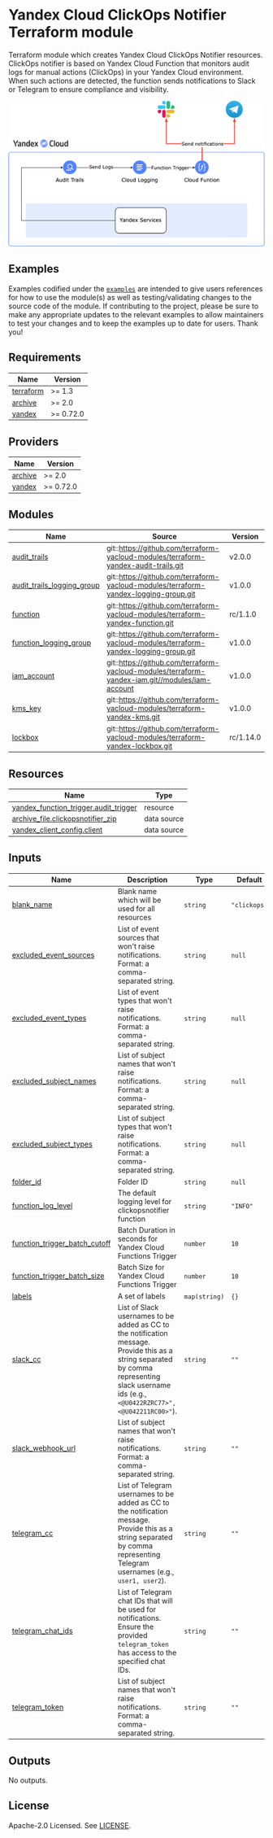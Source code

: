 # Yandex Cloud ClickOps Notifier Terraform module

Terraform module which creates Yandex Cloud ClickOps Notifier resources.
ClickOps notifier is based on Yandex Cloud Function that monitors audit logs for manual actions (ClickOps) in your Yandex Cloud environment. 
When such actions are detected, the function sends notifications to Slack or Telegram to ensure compliance and visibility.

<p align="center">
<img src="assets/architecure.png" alt="yandex-clickops-notifier-architecture">
</p>

## Examples

Examples codified under
the [`examples`](https://github.com/terraform-yacloud-modules/terraform-yandex-module-template/tree/main/examples) are intended
to give users references for how to use the module(s) as well as testing/validating changes to the source code of the
module. If contributing to the project, please be sure to make any appropriate updates to the relevant examples to allow
maintainers to test your changes and to keep the examples up to date for users. Thank you!

<!-- BEGINNING OF PRE-COMMIT-TERRAFORM DOCS HOOK -->
## Requirements

| Name | Version |
|------|---------|
| <a name="requirement_terraform"></a> [terraform](#requirement\_terraform) | >= 1.3 |
| <a name="requirement_archive"></a> [archive](#requirement\_archive) | >= 2.0 |
| <a name="requirement_yandex"></a> [yandex](#requirement\_yandex) | >= 0.72.0 |

## Providers

| Name | Version |
|------|---------|
| <a name="provider_archive"></a> [archive](#provider\_archive) | >= 2.0 |
| <a name="provider_yandex"></a> [yandex](#provider\_yandex) | >= 0.72.0 |

## Modules

| Name | Source | Version |
|------|--------|---------|
| <a name="module_audit_trails"></a> [audit\_trails](#module\_audit\_trails) | git::https://github.com/terraform-yacloud-modules/terraform-yandex-audit-trails.git | v2.0.0 |
| <a name="module_audit_trails_logging_group"></a> [audit\_trails\_logging\_group](#module\_audit\_trails\_logging\_group) | git::https://github.com/terraform-yacloud-modules/terraform-yandex-logging-group.git | v1.0.0 |
| <a name="module_function"></a> [function](#module\_function) | git::https://github.com/terraform-yacloud-modules/terraform-yandex-function.git | rc/1.1.0 |
| <a name="module_function_logging_group"></a> [function\_logging\_group](#module\_function\_logging\_group) | git::https://github.com/terraform-yacloud-modules/terraform-yandex-logging-group.git | v1.0.0 |
| <a name="module_iam_account"></a> [iam\_account](#module\_iam\_account) | git::https://github.com/terraform-yacloud-modules/terraform-yandex-iam.git//modules/iam-account | v1.0.0 |
| <a name="module_kms_key"></a> [kms\_key](#module\_kms\_key) | git::https://github.com/terraform-yacloud-modules/terraform-yandex-kms.git | v1.0.0 |
| <a name="module_lockbox"></a> [lockbox](#module\_lockbox) | git::https://github.com/terraform-yacloud-modules/terraform-yandex-lockbox.git | rc/1.14.0 |

## Resources

| Name | Type |
|------|------|
| [yandex_function_trigger.audit_trigger](https://registry.terraform.io/providers/yandex-cloud/yandex/latest/docs/resources/function_trigger) | resource |
| [archive_file.clickopsnotifier_zip](https://registry.terraform.io/providers/hashicorp/archive/latest/docs/data-sources/file) | data source |
| [yandex_client_config.client](https://registry.terraform.io/providers/yandex-cloud/yandex/latest/docs/data-sources/client_config) | data source |

## Inputs

| Name | Description | Type | Default | Required |
|------|-------------|------|---------|:--------:|
| <a name="input_blank_name"></a> [blank\_name](#input\_blank\_name) | Blank name which will be used for all resources | `string` | `"clickops"` | no |
| <a name="input_excluded_event_sources"></a> [excluded\_event\_sources](#input\_excluded\_event\_sources) | List of event sources that won't raise notifications. Format: a comma-separated string. | `string` | `null` | no |
| <a name="input_excluded_event_types"></a> [excluded\_event\_types](#input\_excluded\_event\_types) | List of event types that won't raise notifications. Format: a comma-separated string. | `string` | `null` | no |
| <a name="input_excluded_subject_names"></a> [excluded\_subject\_names](#input\_excluded\_subject\_names) | List of subject names that won't raise notifications. Format: a comma-separated string. | `string` | `null` | no |
| <a name="input_excluded_subject_types"></a> [excluded\_subject\_types](#input\_excluded\_subject\_types) | List of subject types that won't raise notifications. Format: a comma-separated string. | `string` | `null` | no |
| <a name="input_folder_id"></a> [folder\_id](#input\_folder\_id) | Folder ID | `string` | `null` | no |
| <a name="input_function_log_level"></a> [function\_log\_level](#input\_function\_log\_level) | The default logging level for clickopsnotifier function | `string` | `"INFO"` | no |
| <a name="input_function_trigger_batch_cutoff"></a> [function\_trigger\_batch\_cutoff](#input\_function\_trigger\_batch\_cutoff) | Batch Duration in seconds for Yandex Cloud Functions Trigger | `number` | `10` | no |
| <a name="input_function_trigger_batch_size"></a> [function\_trigger\_batch\_size](#input\_function\_trigger\_batch\_size) | Batch Size for Yandex Cloud Functions Trigger | `number` | `10` | no |
| <a name="input_labels"></a> [labels](#input\_labels) | A set of labels | `map(string)` | `{}` | no |
| <a name="input_slack_cc"></a> [slack\_cc](#input\_slack\_cc) | List of Slack usernames to be added as CC to the notification message.<br>  Provide this as a string separated by comma representing slack username ids (e.g., `<@U0422RZRC77>", <@U042211RC00>"`). | `string` | `""` | no |
| <a name="input_slack_webhook_url"></a> [slack\_webhook\_url](#input\_slack\_webhook\_url) | List of subject names that won't raise notifications. Format: a comma-separated string. | `string` | `""` | no |
| <a name="input_telegram_cc"></a> [telegram\_cc](#input\_telegram\_cc) | List of Telegram usernames to be added as CC to the notification message.<br>  Provide this as a string separated by comma representing Telegram usernames (e.g., `user1, user2`). | `string` | `""` | no |
| <a name="input_telegram_chat_ids"></a> [telegram\_chat\_ids](#input\_telegram\_chat\_ids) | List of Telegram chat IDs that will be used for notifications.<br>Ensure the provided `telegram_token` has access to the specified chat IDs. | `string` | `""` | no |
| <a name="input_telegram_token"></a> [telegram\_token](#input\_telegram\_token) | List of subject names that won't raise notifications. Format: a comma-separated string. | `string` | `""` | no |

## Outputs

No outputs.
<!-- END OF PRE-COMMIT-TERRAFORM DOCS HOOK -->

## License

Apache-2.0 Licensed.
See [LICENSE](https://github.com/terraform-yacloud-modules/terraform-yandex-module-template/blob/main/LICENSE).
